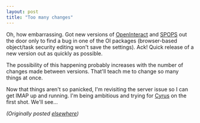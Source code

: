```yaml
---
layout: post
title: "Too many changes"
---
```




<p>Oh, how embarrassing. Got  new versions of 
<a href="http://www.advogato.org/proj/OpenInteract/">OpenInteract</a> and <a href="http://www.advogato.org/proj/SPOPS/">SPOPS</a> out the
door only to find a bug in one of the OI packages
(browser-based object/task security editing won't save the
settings). Ack! Quick release of a new version out as
quickly as possible.

<p>The possibility of this happening probably increases with
the number of changes made between versions. That'll teach
me to change so many things at once.

<p>Now that things aren't so panicked, I'm revisiting the
server issue so I can get IMAP up and running. I'm being
ambitious and trying for <a
href="http://asg2.web.cmu.edu/cyrus/">Cyrus</a> on the first
shot. We'll see...

<p><em>(Originally posted <a href="http://www.advogato.org/person/cwinters/diary.html?start=70">elsewhere</a>)</em></p>


